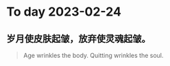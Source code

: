 
# To day 2023-02-24


## 岁月使皮肤起皱，放弃使灵魂起皱。
> Age wrinkles the body. Quitting wrinkles the soul. 

    